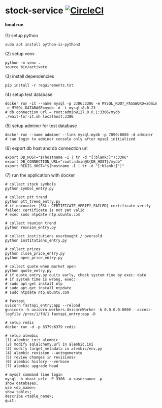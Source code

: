 # stock-service [![CircleCI](https://circleci.com/gh/deersheep330/stock-service.svg?style=shield)](https://app.circleci.com/pipelines/github/deersheep330/stock-service)

#### local run

(1) setup python
```
sudo apt install python-is-python3
```

(2) setup venv
```
python -m venv .
source bin/activate
```

(3) install dependencies
```
pip install -r requirements.txt
```

(4) setup test database
```
docker run -it --name mysql -p 3306:3306 -e MYSQL_ROOT_PASSWORD=admin -e MYSQL_DATABASE=mydb -d -t mysql:8.0.23
# db connection url = root:admin@127.0.0.1:3306/mydb
./wait-for-it.sh localhost:3306
```

(5) setup adminer for test database
```
docker run --name adminer --link mysql:mydb -p 7890:8080 -d adminer
# can login to adminer console only after mysql initialized
```

(6) export db host and db connection url
```
export DB_HOST="$(hostname -I | tr -d "[:blank:]"):3306"
export DB_CONNECTION_URL="root:admin@${DB_HOST}/mydb"
export REDIS_HOST="$(hostname -I | tr -d "[:blank:]")"
```

(7) run the application with docker
```
# collect stock symbols
python symbol_entry.py

# collect ptt trend
python ptt_trend_entry.py
# if encounter [SSL: CERTIFICATE_VERIFY_FAILED] certificate verify failed: certificate is not yet valid
# exec sudo ntpdate ntp.ubuntu.com

# collect reunion trend
python reunion_entry.py

# collect institutions overbought / oversold
python institutions_entry.py

# collect prices
python close_price_entry.py
python open_price_entry.py

# collect quote when market open
python quote_entry.py
# if quote_entry.py quits early, check system time by exec: date
# if system time is wrong, exec:
# sudo apt-get install ntp
# sudo apt-get install ntpdate
# sudo ntpdate ntp.ubuntu.com

# fastapi
uvicorn fastapi_entry:app --reload
gunicorn -k uvicorn.workers.UvicornWorker -b 0.0.0.0:8000 --access-logfile /proc/1/fd/1 fastapi_entry:app -D

# setup redis
docker run -d -p 6379:6379 redis

# setup alembic
(1) alembic init alembic
(2) modify sqlalchemy.url in alembic.ini
(3) modify target_metadata in alembic/env.py
(4) alembic revision --autogenerate
(5) review changes in revisions/
(6) alembic history --verbose
(7) alembic upgrade head

# mysql command line login
mysql -h <host_url> -P 3306 -u <username> -p
show databases;
use <db_name>;
show tables;
describe <table_name>;
quit;
